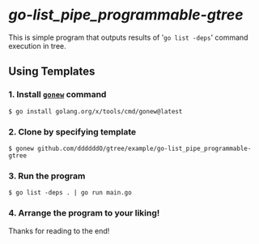 # *go-list_pipe_programmable-gtree*

This is simple program that outputs results of '`go list -deps`' command execution in tree.

## Using Templates

### 1. Install [`gonew`](https://pkg.go.dev/golang.org/x/tools/cmd/gonew) command

```console
$ go install golang.org/x/tools/cmd/gonew@latest
```

### 2. Clone by specifying template

```console
$ gonew github.com/ddddddO/gtree/example/go-list_pipe_programmable-gtree
```

### 3. Run the program

```console
$ go list -deps . | go run main.go
```

### 4. Arrange the program to your liking!

Thanks for reading to the end!
